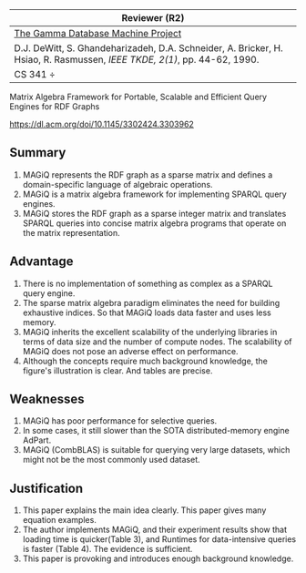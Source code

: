

| Reviewer **(R2)**                                            |
| ------------------------------------------------------------ |
| [The Gamma Database Machine Project](http://cs341.pbworks.com/f/Gamma+-+tkde90.pdf) |
| D.J. DeWitt, S. Ghandeharizadeh, D.A. Schneider, A. Bricker, H. Hsiao, R. Rasmussen, *IEEE TKDE, 2(1)*, pp. 44-62, 1990. |
| CS  341      ÷                                               |

Matrix Algebra Framework for Portable, Scalable and Efficient Query Engines for RDF Graphs

https://dl.acm.org/doi/10.1145/3302424.3303962

## Summary 

1. MAGiQ represents the RDF graph as a sparse matrix and defines a domain-specific language of algebraic operations. 
2. MAGiQ is a matrix algebra framework for implementing SPARQL query engines. 
3. MAGiQ stores the RDF graph as a sparse integer matrix and translates SPARQL queries into concise matrix algebra programs that operate on the matrix representation.

## Advantage

1. There is no implementation of something as complex as a SPARQL query engine. 
2. The sparse matrix algebra paradigm eliminates the need for building exhaustive indices. So that MAGiQ loads data faster and uses less memory. 
3. MAGiQ inherits the excellent scalability of the underlying libraries in terms of data size and the number of compute nodes. The scalability of MAGiQ does not pose an adverse effect on performance.
4. Although the concepts require much background knowledge, the  figure's illustration is clear. And tables are precise.

## Weaknesses

1.  MAGiQ has poor performance for selective queries.
2. In some cases, it still slower than the SOTA distributed-memory engine AdPart. 
3. MAGiQ (CombBLAS) is suitable for querying very large datasets, which might not be the most commonly used dataset.

## Justification

1. This paper explains the main idea clearly. This paper gives many equation examples.
2.  The author implements MAGiQ, and their experiment results show that loading time is quicker(Table 3), and Runtimes for data-intensive queries is faster (Table 4). The evidence is sufficient.
3. This paper is provoking and introduces enough background knowledge.


